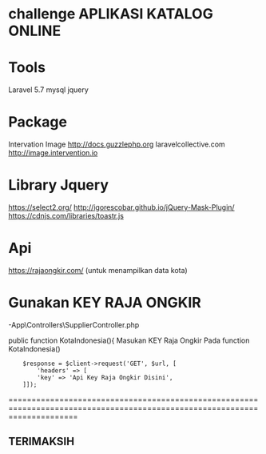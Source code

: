 # challenge APLIKASI KATALOG ONLINE


# Tools

Laravel 5.7
mysql
jquery

# Package

Intervation Image
http://docs.guzzlephp.org
laravelcollective.com
http://image.intervention.io

# Library Jquery
https://select2.org/
http://igorescobar.github.io/jQuery-Mask-Plugin/ 
https://cdnjs.com/libraries/toastr.js 

# Api
https://rajaongkir.com/ (untuk menampilkan data kota)

# Gunakan KEY RAJA ONGKIR
-App\Controllers\SupplierController.php

public function KotaIndonesia(){
     Masukan KEY Raja Ongkir Pada function KotaIndonesia()
     
        $response = $client->request('GET', $url, [
            'headers' => [
            'key' => 'Api Key Raja Ongkir Disini',
        ]]);
        
 ===========================================================================================================================
 
 
 <h2>TERIMAKSIH</h2>
